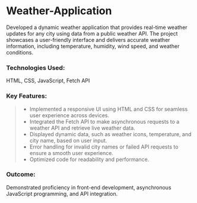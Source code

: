 # Weather-Application
Developed a dynamic weather application that provides real-time weather updates for any city using data from a public weather API. The project showcases a user-friendly interface and delivers accurate weather information, including temperature, humidity, wind speed, and weather conditions.

### Technologies Used: 
HTML, CSS, JavaScript, Fetch API

### Key Features:
> * Implemented a responsive UI using HTML and CSS for seamless user experience across devices.
> * Integrated the Fetch API to make asynchronous requests to a weather API and retrieve live weather data.
> * Displayed dynamic data, such as weather icons, temperature, and city name, based on user input.
> * Error handling for invalid city names or failed API requests to ensure a smooth user experience.
> * Optimized code for readability and performance.
### Outcome: 
Demonstrated proficiency in front-end development, asynchronous JavaScript programming, and API integration.
